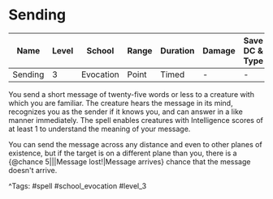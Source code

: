 # Sending

| Name | Level | School | Range | Duration | Damage | Save DC & Type |
|------|-------|--------|-------|----------|--------|----------------|
| Sending | 3 | Evocation | Point | Timed | - | - |

You send a short message of twenty-five words or less to a creature with which you are familiar. The creature hears the message in its mind, recognizes you as the sender if it knows you, and can answer in a like manner immediately. The spell enables creatures with Intelligence scores of at least 1 to understand the meaning of your message.

You can send the message across any distance and even to other planes of existence, but if the target is on a different plane than you, there is a {@chance 5|||Message lost!|Message arrives} chance that the message doesn't arrive.

^Tags: #spell #school_evocation #level_3